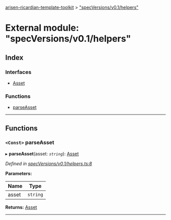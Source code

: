 [arisen-ricardian-template-toolkit](../README.md) > ["specVersions/v0.1/helpers"](../modules/_specversions_v0_1_helpers_.md)

# External module: "specVersions/v0.1/helpers"

## Index

### Interfaces

* [Asset](../interfaces/_specversions_v0_1_helpers_.asset.md)

### Functions

* [parseAsset](_specversions_v0_1_helpers_.md#parseasset)

---

## Functions

<a id="parseasset"></a>

### `<Const>` parseAsset

▸ **parseAsset**(asset: *`string`*): [Asset](../interfaces/_specversions_v0_1_helpers_.asset.md)

*Defined in [specVersions/v0.1/helpers.ts:8](https://github.com/ARISEN/arisen-ricardian-template-toolkit/blob/ae088d5/src/specVersions/v0.1/helpers.ts#L8)*

**Parameters:**

| Name | Type |
| ------ | ------ |
| asset | `string` |

**Returns:** [Asset](../interfaces/_specversions_v0_1_helpers_.asset.md)

___

